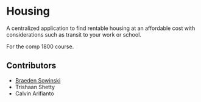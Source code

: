 # Housing

A centralized application to find rentable housing at an affordable cost with considerations such as transit to your work or school.

For the comp 1800 course.

## Contributors

* [Braeden Sowinski](https://github.com/SowinskiBraeden)
* Trishaan Shetty
* Calvin Arifianto